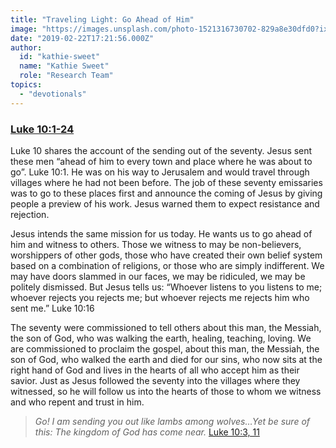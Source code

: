```yaml
---
title: "Traveling Light: Go Ahead of Him"
image: "https://images.unsplash.com/photo-1521316730702-829a8e30dfd0?ixlib=rb-1.2.1&q=85&fm=jpg&crop=entropy&cs=srgb&ixid=eyJhcHBfaWQiOjk2NjF9"
date: "2019-02-22T17:21:56.000Z"
author:
  id: "kathie-sweet"
  name: "Kathie Sweet"
  role: "Research Team"
topics:
  - "devotionals"
---
```

### [Luke 10:1-24][1]

Luke 10 shares the account of the sending out of the seventy.  Jesus sent these men “ahead of him to every town and place where he was about to go”.  Luke 10:1.  He was on his way to Jerusalem and would travel through villages where he had not been before.  The job of these seventy emissaries was to go to these places first and announce the coming of Jesus by giving people a preview of his work.  Jesus warned them to expect resistance and rejection.  

Jesus intends the same mission for us today. He wants us to go ahead of him and witness to others. Those we witness to may be non-believers, worshippers of other gods, those who have created their own belief system based on a combination of religions, or those who are simply indifferent. We may have doors slammed in our faces, we may be ridiculed, we may be politely dismissed.  But Jesus tells us: “Whoever listens to you listens to me; whoever rejects you rejects me; but whoever rejects me rejects him who sent me.” Luke 10:16

The seventy were commissioned to tell others about this man, the Messiah, the son of God, who was walking the earth, healing, teaching, loving. We are commissioned to proclaim the gospel, about this man, the Messiah, the son of God, who walked the earth and died for our sins, who now sits at the right hand of God and lives in the hearts of all who accept him as their savior. Just as Jesus followed the seventy into the villages where they witnessed, so he will follow us into the hearts of those to whom we witness and who repent and trust in him.  

> _Go! I am sending you out like lambs among wolves…Yet be sure of this: The kingdom of God has come near._  [Luke 10:3, 11][1]

[1]: https://www.bible.com/113/luk.10
